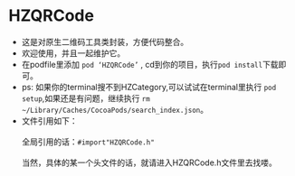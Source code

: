 # HZQRCode

* 这是对原生二维码工具类封装，方便代码整合。
* 欢迎使用，并且一起维护它。
* 在podfile里添加 `pod ‘HZQRCode’` , cd到你的项目，执行`pod install`下载即可。
* ps: 如果你的terminal搜不到HZCategory,可以试试在terminal里执行 `pod setup`,如果还是有问题，继续执行 `rm ~/Library/Caches/CocoaPods/search_index.json`。
* 文件引用如下：\
  <br>全局引用的话：`#import"HZQRCode.h"`\
<br>当然，具体的某一个头文件的话，就请进入HZQRCode.h文件里去找喽。
